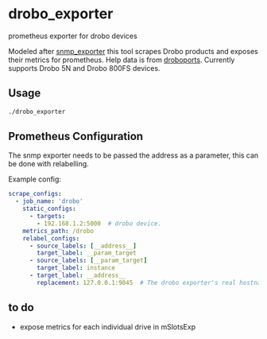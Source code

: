 # drobo_exporter
prometheus exporter for drobo devices

Modeled after [snmp_exporter](https://github.com/prometheus/snmp_exporter) this tool scrapes Drobo products and exposes their metrics for prometheus. Help data is from [droboports](https://github.com/droboports/droboports.github.io/wiki/NASD-XML-format#mstatus). Currently supports Drobo 5N and Drobo 800FS devices.

## Usage

```sh
./drobo_exporter
```

## Prometheus Configuration

The snmp exporter needs to be passed the address as a parameter, this can be
done with relabelling.

Example config:
```YAML
scrape_configs:
  - job_name: 'drobo'
    static_configs:
      - targets:
        - 192.168.1.2:5000  # drobo device.
    metrics_path: /drobo
    relabel_configs:
      - source_labels: [__address__]
        target_label: __param_target
      - source_labels: [__param_target]
        target_label: instance
      - target_label: __address__
        replacement: 127.0.0.1:9045  # The drobo exporter's real hostname:port.
```

## to do
- expose metrics for each individual drive in mSlotsExp
